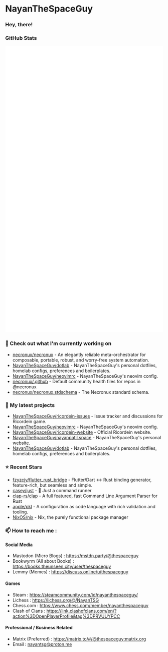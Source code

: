 # NayanTheSpaceGuy

### **Hey, there!**

### GitHub Stats

<p align="left"><img src="https://raw.githubusercontent.com/NayanTheSpaceGuy/NayanTheSpaceGuy/main/github-metrics.svg" /></p>

### 👷 Check out what I'm currently working on

- [necronux/necronux](https://github.com/necronux/necronux) - An elegantly reliable meta-orchestrator for composable, portable, robust, and worry-free system automation.
- [NayanTheSpaceGuy/dotlab](https://github.com/NayanTheSpaceGuy/dotlab) - NayanTheSpaceGuy&#39;s personal dotfiles, homelab configs, preferences and boilerplates.
- [NayanTheSpaceGuy/neovimrc](https://github.com/NayanTheSpaceGuy/neovimrc) - NayanTheSpaceGuy&#39;s neovim config.
- [necronux/.github](https://github.com/necronux/.github) - Default community health files for repos in @necronux
- [necronux/necronux.stdschema](https://github.com/necronux/necronux.stdschema) - The Necronux standard schema.
### 🌱 My latest projects

- [NayanTheSpaceGuy/ricordein-issues](https://github.com/NayanTheSpaceGuy/ricordein-issues) - Issue tracker and discussions for Ricordein game.
- [NayanTheSpaceGuy/neovimrc](https://github.com/NayanTheSpaceGuy/neovimrc) - NayanTheSpaceGuy&#39;s neovim config.
- [NayanTheSpaceGuy/ricordein-website](https://github.com/NayanTheSpaceGuy/ricordein-website) - Official Ricordein website.
- [NayanTheSpaceGuy/nayanpatil.space](https://github.com/NayanTheSpaceGuy/nayanpatil.space) - NayanTheSpaceGuy&#39;s personal website.
- [NayanTheSpaceGuy/dotlab](https://github.com/NayanTheSpaceGuy/dotlab) - NayanTheSpaceGuy&#39;s personal dotfiles, homelab configs, preferences and boilerplates.
### ⭐ Recent Stars

- [fzyzcjy/flutter_rust_bridge](https://github.com/fzyzcjy/flutter_rust_bridge) - Flutter/Dart &lt;-&gt; Rust binding generator, feature-rich, but seamless and simple.
- [casey/just](https://github.com/casey/just) - 🤖 Just a command runner
- [clap-rs/clap](https://github.com/clap-rs/clap) - A full featured, fast Command Line Argument Parser for Rust
- [apple/pkl](https://github.com/apple/pkl) - A configuration as code language with rich validation and tooling.
- [NixOS/nix](https://github.com/NixOS/nix) - Nix, the purely functional package manager
### 📫 How to reach me :
#### Social Media
  - Mastodon (Micro Blogs)  : <https://mstdn.party/@thespaceguy>
  - Bookwyrm (All about Books)  : <https://books.theunseen.city/user/thespaceguy>
  - Lemmy (Memes)   : <https://discuss.online/u/thespaceguy>
#### Games
  - Steam   : <https://steamcommunity.com/id/nayanthespaceguy/>
  - Lichess   : <https://lichess.org/@/NayanTSG>
  - Chess.com   : <https://www.chess.com/member/nayanthespaceguy>
  - Clash of Clans   : <https://link.clashofclans.com/en/?action%3DOpenPlayerProfile&tag%3DPRVUUYPCC>
#### Professional / Business Related
  - Matrix (Preferred)  : <https://matrix.to/#/@thespaceguy:matrix.org>
  - Email   : nayantsg@proton.me
